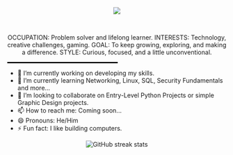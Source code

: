 ‎<p align="center">
![](https://pbs.twimg.com/profile_banners/1958121230843961344/1755687551/1080x360)
</p>

‎<p align="center">
OCCUPATION: Problem solver and lifelong learner. INTERESTS: Technology, creative challenges, gaming. GOAL: To keep growing, exploring, and making a difference. STYLE: Curious, focused, and a little unconventional.
</p>
 

<p align="center">
  <hr style="width: 50%; border: 1px solid #000;">
</p>


- 🔭 I’m currently working on developing my skills. 
- 🌱 I’m currently learning Networking, Linux, SQL, Security Fundamentals and more... 
- 👯 I’m looking to collaborate on Entry-Level Python Projects or simple Graphic Design projects. 
- 📫 How to reach me: Coming soon... 
- 😄 Pronouns: He/Him 
- ⚡ Fun fact: I like building computers. 

<p align="center">
  <img src="https://streak-stats.demolab.com/?user=cyber-jiku" alt="GitHub streak stats">
</p>
